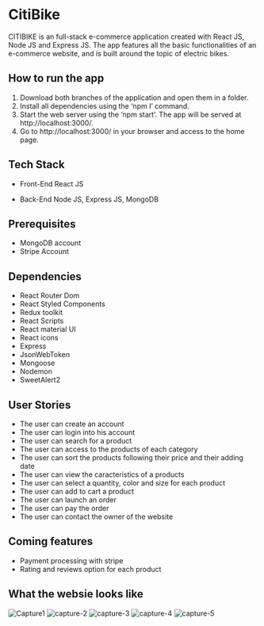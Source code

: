 # CitiBike

CITIBIKE is an full-stack e-commerce application created with React JS, Node JS and Express JS. The app features all the basic functionalities of an e-commerce website, and is built around the topic of electric bikes.

## How to run the app

1. Download both branches of the application and open them in a folder.
2. Install all dependencies using the ‘npm I’ command.
3. Start the web server using the ‘npm start’. The app will be served at http://localhost:3000/.
4. Go to http://localhost:3000/ in your browser and access to the home page.

## Tech Stack

- Front-End
    React JS

- Back-End
    Node JS,
    Express JS,
    MongoDB

## Prerequisites

- MongoDB account
- Stripe Account

## Dependencies

- React Router Dom
- React Styled Components
- Redux toolkit
- React Scripts
- React material UI
- React icons
- Express
- JsonWebToken
- Mongoose
- Nodemon
- SweetAlert2

## User Stories

- The user can create an account
- The user can login into his account
- The user can search for a product
- The user can access to the products of each category
- The user can sort the products following their price and their adding date
- The user can view the caracteristics of a products
- The user can select a quantity, color and size for each product
- The user can add to cart a product
- The user can launch an order
- The user can pay the order
- The user can contact the owner of the website

## Coming features

- Payment processing with stripe
- Rating and reviews option for each product

## What the websie looks like 

<img src="https://i.ibb.co/MSy1LtG/Capture1.png" alt="Capture1">
<img src="https://i.ibb.co/QvQsnXV/capture-2.png" alt="capture-2">
<img src="https://i.ibb.co/Mg3Xtth/capture-3.png" alt="capture-3">
<img src="https://i.ibb.co/3h97yx9/capture-4.png" alt="capture-4"> 
<img src="https://i.ibb.co/bXQthL0/capture-5.png" alt="capture-5">